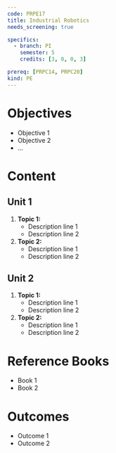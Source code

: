 ```yaml
---
code: PRPE17
title: Industrial Robotics
needs_screening: true

specifics:
  - branch: PI
    semester: 5
    credits: [3, 0, 0, 3]

prereq: [PRPC14, PRPC20]
kind: PE
---
```


# Objectives

- Objective 1
- Objective 2
- ...

# Content

## Unit 1

1. **Topic 1:**
   - Description line 1
   - Description line 2
2. **Topic 2:**
   - Description line 1
   - Description line 2

## Unit 2

1. **Topic 1:**
   - Description line 1
   - Description line 2
2. **Topic 2:**
   - Description line 1
   - Description line 2

# Reference Books

- Book 1
- Book 2

# Outcomes

- Outcome 1
- Outcome 2
